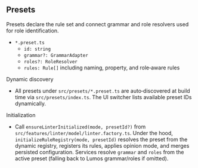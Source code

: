 ## Presets

Presets declare the rule set and connect grammar and role resolvers used for role identification.

- `*.preset.ts`
  - `id: string`
  - `grammar?: GrammarAdapter`
  - `roles?: RoleResolver`
  - `rules: Rule[]` including naming, property, and role‑aware rules

Dynamic discovery

- All presets under `src/presets/*.preset.ts` are auto‑discovered at build time via `src/presets/index.ts`. The UI switcher lists available preset IDs dynamically.

Initialization

- Call `ensureLinterInitialized(mode, presetId?)` from `src/features/linter/model/linter.factory.ts`. Under the hood, `initializeRuleRegistry(mode, presetId)` resolves the preset from the dynamic registry, registers its rules, applies opinion mode, and merges persisted configuration. Services resolve `grammar` and `roles` from the active preset (falling back to Lumos grammar/roles if omitted).
